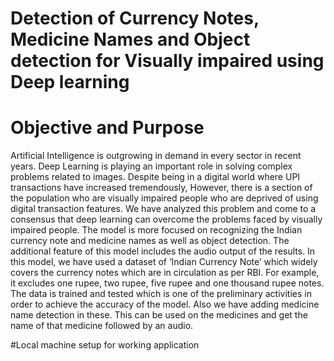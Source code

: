 # Detection of Currency Notes, Medicine Names and Object detection for Visually impaired using Deep learning

# Objective and Purpose
Artificial Intelligence is outgrowing in demand in every sector in recent years. Deep Learning is playing an important role in solving complex problems related to images. Despite being in a digital world where UPI transactions have increased tremendously, However, there is a section of the population who are visually impaired people who are deprived of using digital transaction features. We have analyzed this problem and come to a consensus that deep learning can overcome the problems faced by visually impaired people. The model is more focused on recognizing the Indian currency note and medicine names as well as object detection. The additional feature of this model includes the audio output of the results. In this model, we have used a dataset of ‘Indian Currency Note’ which widely covers the currency notes which are in circulation as per RBI. For example, it excludes one rupee, two rupee, five rupee and one thousand rupee notes. The data is trained and tested which is one of the preliminary activities in order to achieve the accuracy of the model. Also we have adding medicine name detection in these. This can be used on the medicines and get the name of that medicine followed by an audio.

#Local machine setup for working application
